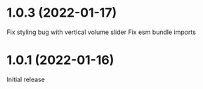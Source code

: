 

# 1.0.3 (2022-01-17)

Fix styling bug with vertical volume slider
Fix esm bundle imports

# 1.0.1 (2022-01-16)

Initial release
